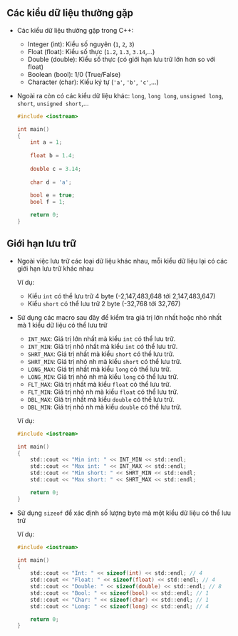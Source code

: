 ## Các kiểu dữ liệu thường gặp
- Các kiểu dữ liệu thường gặp trong C++: 
    - Integer (int): Kiểu số nguyên (`1`, `2`, `3`)
    - Float (float): Kiểu số thực (`1.2`, `1.3`, `3.14`,...)
    - Double (double): Kiểu số thực (có giới hạn lưu trữ lớn hơn so với float)
    - Boolean (bool): 1/0 (True/False)
    - Character (char): Kiểu ký tự (`'a'`, `'b'`, `'c'`,...)
- Ngoài ra còn có các kiểu dữ liệu khác: `long`, `long long`, `unsigned long`, `short`, `unsigned short`,...

    ```c
    #include <iostream>

    int main()
    {
        int a = 1;
        
        float b = 1.4;
        
        double c = 3.14;
        
        char d = 'a';
        
        bool e = true;
        bool f = 1;

        return 0;
    }
    ```

## Giới hạn lưu trữ
- Ngoài việc lưu trữ các loại dữ liệu khác nhau, mỗi kiểu dữ liệu lại có các giới hạn lưu trữ khác nhau

    Ví dụ:
    - Kiểu `int` có thể lưu trữ 4 byte (-2,147,483,648 tới 2,147,483,647)
    - Kiểu `short` có thể lưu trữ 2 byte (-32,768 tới 32,767)
- Sử dụng các macro sau đây để kiểm tra giá trị lớn nhất hoặc nhỏ nhất mà 1 kiểu dữ liệu có thể lưu trữ
    - `INT_MAX`: Giá trị lớn nhất mà kiểu `int` có thể lưu trữ.
    - `INT_MIN`: Giá trị nhỏ nhất mà kiểu `int` có thể lưu trữ.
    - `SHRT_MAX`: Giá trị nhất mà kiểu `short` có thể lưu trữ.
    - `SHRT_MIN`: Giá trị nhỏ nh mà kiểu `short` có thể lưu trữ.
    - `LONG_MAX`: Giá trị nhất mà kiểu `long` có thể lưu trữ.
    - `LONG_MIN`: Giá trị nhỏ nh mà kiểu `long` có thể lưu trữ.
    - `FLT_MAX`: Giá trị nhất mà kiểu `float` có thể lưu trữ.
    - `FLT_MIN`: Giá trị nhỏ nh mà kiểu `float` có thể lưu trữ.
    - `DBL_MAX`: Giá trị nhất mà kiểu `double` có thể lưu trữ.
    - `DBL_MIN`: Giá trị nhỏ nh mà kiểu `double` có thể lưu trữ.

    Ví dụ:
    ```c
    #include <iostream>

    int main()
    {
        std::cout << "Min int: " << INT_MIN << std::endl;
        std::cout << "Max int: " << INT_MAX << std::endl;
        std::cout << "Min short: " << SHRT_MIN << std::endl;
        std::cout << "Max short: " << SHRT_MAX << std::endl;

        return 0;
    }
    ```
- Sử dụng `sizeof` để xác định số lượng byte mà một kiểu dữ liệu có thể lưu trữ

    Ví dụ:
    ```c
    #include <iostream>

    int main()
    {
        std::cout << "Int: " << sizeof(int) << std::endl; // 4
        std::cout << "Float: " << sizeof(float) << std::endl; // 4
        std::cout << "Double: " << sizeof(double) << std::endl; // 8
        std::cout << "Bool: " << sizeof(bool) << std::endl; // 1
        std::cout << "Char: " << sizeof(char) << std::endl; // 1
        std::cout << "Long: " << sizeof(long) << std::endl; // 4

        return 0;
    }
    ```
